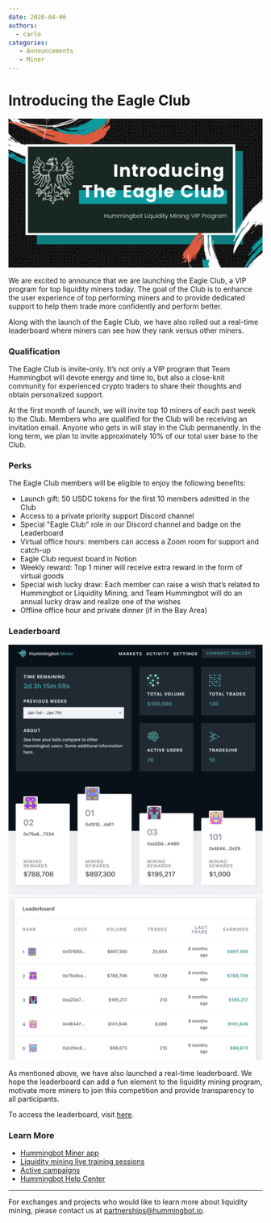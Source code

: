 ```yaml
---
date: 2020-04-06
authors:
  - carlo
categories:
   - Announcements
   - Miner
---
```


# Introducing the Eagle Club

![cover](cover.png)

We are excited to announce that we are launching the Eagle Club, a VIP program for top liquidity miners today. The goal of the Club is to enhance the user experience of top performing miners and to provide dedicated support to help them trade more confidently and perform better. 

Along with the launch of the Eagle Club, we have also rolled out a real-time leaderboard where miners can see how they rank versus other miners.

### Qualification

The Eagle Club is invite-only. It’s not only a VIP program that Team Hummingbot will devote energy and time to, but also a close-knit community for experienced crypto traders to share their thoughts and obtain personalized support. 

At the first month of launch, we will invite top 10 miners of each past week to the Club. Members who are qualified for the Club will be receiving an invitation email. Anyone who gets in will stay in the Club permanently. In the long term, we plan to invite approximately 10% of our total user base to the Club. 

<!-- more -->

### Perks

The Eagle Club members will be eligible to enjoy the following benefits: 

- Launch gift: 50 USDC tokens for the first 10 members admitted in the Club
- Access to a private priority support Discord channel
- Special "Eagle Club" role in our Discord channel and badge on the Leaderboard
- Virtual office hours: members can access a Zoom room for support and catch-up
- Eagle Club request board in Notion
- Weekly reward: Top 1 miner will receive extra reward in the form of virtual goods
- Special wish lucky draw: Each member can raise a wish that’s related to Hummingbot or Liquidity Mining, and Team Hummingbot will do an annual lucky draw and realize one of the wishes
- Offline office hour and private dinner (if in the Bay Area)

### Leaderboard

![](lb1.png)
![](lb2.png)

As mentioned above, we have also launched a real-time leaderboard. We hope the leaderboard can add a fun element to the liquidity mining program, motivate more miners to join this competition and provide transparency to all participants. 

To access the leaderboard, visit [here](https://miner.hummingbot.io/leaderboard). 
 
### Learn More

- [Hummingbot Miner app](https://miner.hummingbot.io)
- [Liquidity mining live training sessions](https://www.eventbrite.com/e/learn-to-use-hummingbot-crypto-market-making-live-training-session-tickets-100968806418)
- [Active campaigns](https://support.hummingbot.io/hc/en-us/sections/900002130663-Campaigns)
- [Hummingbot Help Center](https://support.hummingbot.io)
---

For exchanges and projects who would like to learn more about liquidity mining, please contact us at [partnerships@hummingbot.io](mailto:partnerships@hummingbot.io).